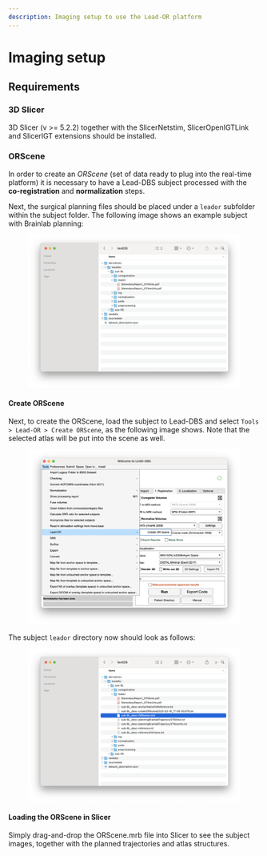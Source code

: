 ```yaml
---
description: Imaging setup to use the Lead-OR platform
---
```


# Imaging setup

## Requirements

### 3D Slicer

3D Slicer (v >= 5.2.2) together with the SlicerNetstim, SlicerOpenIGTLink and SlicerIGT extensions should be installed.

### ORScene

In order to create an _ORScene_ (set of data ready to plug into the real-time platform) it is necessary to have a Lead-DBS subject processed with the **co-registration** and **normalization** steps.

Next, the surgical planning files should be placed under a `leador` subfolder within the subject folder. The following image shows an example subject with Brainlab planning:

<figure><img src="../.gitbook/assets/Screenshot 2023-03-16 at 18.02.11.png" alt=""><figcaption></figcaption></figure>

#### Create ORScene

Next, to create the ORScene, load the subject to Lead-DBS and select `Tools > Lead-OR > Create ORScene`, as the following image shows. Note that the selected atlas will be put into the scene as well.

<figure><img src="../.gitbook/assets/Screenshot 2023-03-16 at 17.30.22.png" alt=""><figcaption></figcaption></figure>

The subject `leador` directory now should look as follows:

<figure><img src="../.gitbook/assets/Screenshot 2023-03-16 at 18.01.51.png" alt=""><figcaption></figcaption></figure>

#### Loading the ORScene in Slicer

Simply drag-and-drop the ORScene.mrb file into Slicer to see the subject images, together with the planned trajectories and atlas structures.
